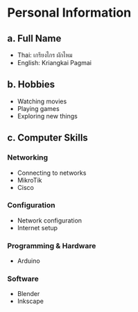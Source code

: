 # Personal Information

## a. Full Name
- Thai: เกรียงไกร ผักไหม
- English: Kriangkai Pagmai

## b. Hobbies
- Watching movies
- Playing games
- Exploring new things

## c. Computer Skills

### Networking
- Connecting to networks
- MikroTik
- Cisco

### Configuration
- Network configuration
- Internet setup

### Programming & Hardware
- Arduino

### Software
- Blender
- Inkscape
